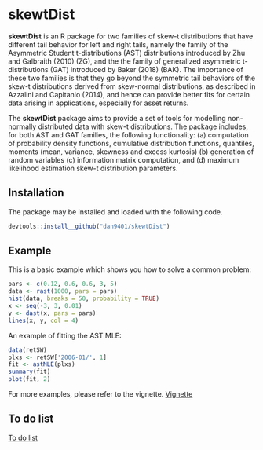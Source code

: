 # skewtDist

**skewtDist** is an R package for two families of skew-t distributions that have different tail behavior for left and right tails, namely the family of the Asymmetric Student t-distributions (AST) distributions introduced by Zhu and Galbraith (2010) (ZG), and the the family of generalized asymmetric t-distributions (GAT) introduced by Baker (2018) (BAK). The importance of these two families is that they go beyond the symmetric tail behaviors of the skew-t distributions derived from skew-normal distributions, as described in Azzalini and Capitanio (2014), and hence can provide better fits for certain data arising in applications, especially for asset returns.

The **skewtDist** package aims to provide a set of tools for modelling non-normally distributed data with skew-t distributions. The package includes, for both AST and GAT families, the following functionality: (a) computation of probability density functions, cumulative distribution functions, quantiles, moments (mean, variance, skewness and excess kurtosis) (b) generation of random variables (c) information matrix computation, and (d) maximum likelihood estimation skew-t distribution parameters. 

## Installation

The package may be installed and loaded with the following code.
<!---You can install the released version of st from [CRAN](https://CRAN.R-project.org) with:

``` r
install.packages("st")
```--->

``` r
devtools::install__github("dan9401/skewtDist")
```



## Example

This is a basic example which shows you how to solve a common problem:

``` r
pars <- c(0.12, 0.6, 0.6, 3, 5)
data <- rast(1000, pars = pars)
hist(data, breaks = 50, probability = TRUE)
x <- seq(-3, 3, 0.01)
y <- dast(x, pars = pars)
lines(x, y, col = 4)
```

An example of fitting the AST MLE:

``` r
data(retSW)
plxs <- retSW['2006-01/', 1]
fit <- astMLE(plxs)
summary(fit)
plot(fit, 2)
```

For more examples, please refer to the vignette.
[Vignette](vignettes/VignetteSkewtDist.pdf)

## To do list
[To do list](etc/readme.md)
